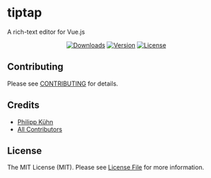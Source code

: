 # tiptap
A rich-text editor for Vue.js

<p align="center">
	<a href="https://npmcharts.com/compare/tiptap?minimal=true"><img src="https://img.shields.io/npm/dm/tiptap.svg" alt="Downloads"></a>
	<a href="https://www.npmjs.com/package/tiptap"><img src="https://img.shields.io/npm/v/tiptap.svg" alt="Version"></a>
	<a href="https://www.npmjs.com/package/tiptap"><img src="https://img.shields.io/npm/l/tiptap.svg" alt="License"></a>
</p>

## Contributing

Please see [CONTRIBUTING](CONTRIBUTING.md) for details.

## Credits

- [Philipp Kühn](https://github.com/philippkuehn)
- [All Contributors](../../contributors)

## License

The MIT License (MIT). Please see [License File](LICENSE.md) for more information.
